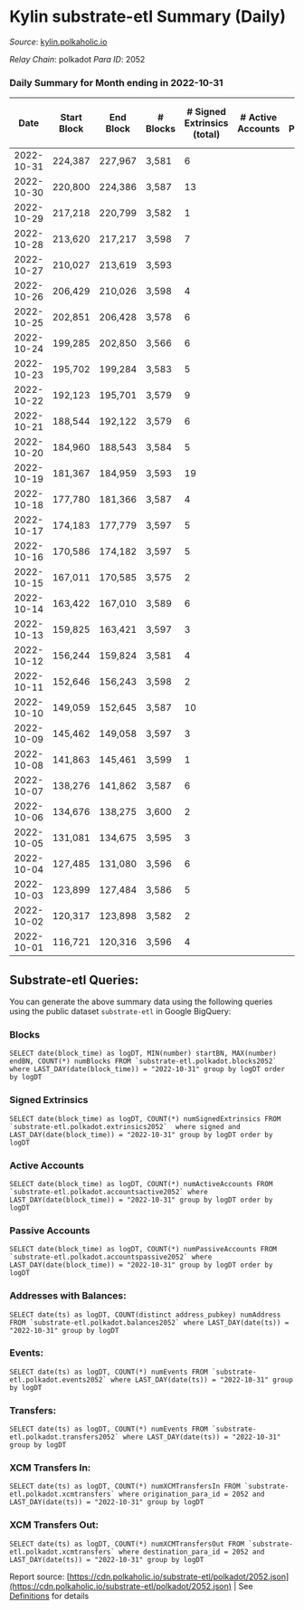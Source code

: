 # Kylin substrate-etl Summary (Daily)

_Source_: [kylin.polkaholic.io](https://kylin.polkaholic.io)

*Relay Chain*: polkadot
*Para ID*: 2052



### Daily Summary for Month ending in 2022-10-31


| Date | Start Block | End Block | # Blocks | # Signed Extrinsics (total) | # Active Accounts | # Passive | # New | # Addresses with Balances | # Events | # Transfers | # XCM Transfers In | # XCM Transfers Out | Issues | 
| ---- | ----------- | --------- | -------- | --------------------------- | ----------------- | --------- | ----- | ------------------------- | -------- | ----------- | ------------------ | ------------------- | ------ |
| 2022-10-31 | 224,387 | 227,967 | 3,581 | 6 |  |  |  | 1,104 | 7,181 |   |   |   |  |
| 2022-10-30 | 220,800 | 224,386 | 3,587 | 13 |  |  |  |  | 7,465 | 75  |   |   |  |
| 2022-10-29 | 217,218 | 220,799 | 3,582 | 1 |  |  |  |  | 7,169 |   |   |   |  |
| 2022-10-28 | 213,620 | 217,217 | 3,598 | 7 |  |  |  |  | 7,219 | 1  |   |   |  |
| 2022-10-27 | 210,027 | 213,619 | 3,593 |  |  |  |  |  | 7,188 |   |   |   |  |
| 2022-10-26 | 206,429 | 210,026 | 3,598 | 4 |  |  |  |  | 7,210 |   |   |   |  |
| 2022-10-25 | 202,851 | 206,428 | 3,578 | 6 |  |  |  |  | 7,177 | 2  |   |   |  |
| 2022-10-24 | 199,285 | 202,850 | 3,566 | 6 |  |  |  |  | 7,152 | 1  |   |   |  |
| 2022-10-23 | 195,702 | 199,284 | 3,583 | 5 |  |  |  |  | 7,183 |   |   |   |  |
| 2022-10-22 | 192,123 | 195,701 | 3,579 | 9 |  |  |  |  | 7,186 |   |   |   |  |
| 2022-10-21 | 188,544 | 192,122 | 3,579 | 6 |  |  |  |  | 7,178 | 1  |   |   |  |
| 2022-10-20 | 184,960 | 188,543 | 3,584 | 5 |  |  |  |  | 7,182 |   |   |   |  |
| 2022-10-19 | 181,367 | 184,959 | 3,593 | 19 |  |  |  |  | 7,240 | 4  |   |   |  |
| 2022-10-18 | 177,780 | 181,366 | 3,587 | 4 |  |  |  |  | 7,187 |   |   |   |  |
| 2022-10-17 | 174,183 | 177,779 | 3,597 | 5 |  |  |  |  | 7,211 | 1  |   |   |  |
| 2022-10-16 | 170,586 | 174,182 | 3,597 | 5 |  |  |  |  | 7,208 |   |   |   |  |
| 2022-10-15 | 167,011 | 170,585 | 3,575 | 2 |  |  |  |  | 7,158 |   |   |   |  |
| 2022-10-14 | 163,422 | 167,010 | 3,589 | 6 |  |  |  |  | 7,196 |   |   |   |  |
| 2022-10-13 | 159,825 | 163,421 | 3,597 | 3 |  |  |  |  | 7,205 | 2  |   |   |  |
| 2022-10-12 | 156,244 | 159,824 | 3,581 | 4 |  |  |  |  | 7,176 |   |   |   |  |
| 2022-10-11 | 152,646 | 156,243 | 3,598 | 2 |  |  |  |  | 7,204 |   |   |   |  |
| 2022-10-10 | 149,059 | 152,645 | 3,587 | 10 |  |  |  |  | 7,208 | 2  |   |   |  |
| 2022-10-09 | 145,462 | 149,058 | 3,597 | 3 |  |  |  |  | 7,204 |   |   |   |  |
| 2022-10-08 | 141,863 | 145,461 | 3,599 | 1 |  |  |  |  | 7,203 |   |   |   |  |
| 2022-10-07 | 138,276 | 141,862 | 3,587 | 6 |  |  |  |  | 7,192 |   |   |   |  |
| 2022-10-06 | 134,676 | 138,275 | 3,600 | 2 |  |  |  |  | 7,206 |   |   |   |  |
| 2022-10-05 | 131,081 | 134,675 | 3,595 | 3 |  |  |  |  | 7,201 |   |   |   |  |
| 2022-10-04 | 127,485 | 131,080 | 3,596 | 6 |  |  |  |  | 7,211 |   |   |   |  |
| 2022-10-03 | 123,899 | 127,484 | 3,586 | 5 |  |  |  |  | 7,188 |   |   |   |  |
| 2022-10-02 | 120,317 | 123,898 | 3,582 | 2 |  |  |  |  | 7,172 |   |   |   |  |
| 2022-10-01 | 116,721 | 120,316 | 3,596 | 4 |  |  |  |  | 7,207 | 1  |   |   |  |

## Substrate-etl Queries:
You can generate the above summary data using the following queries using the public dataset `substrate-etl` in Google BigQuery:


### Blocks
```
SELECT date(block_time) as logDT, MIN(number) startBN, MAX(number) endBN, COUNT(*) numBlocks FROM `substrate-etl.polkadot.blocks2052`  where LAST_DAY(date(block_time)) = "2022-10-31" group by logDT order by logDT
```


### Signed Extrinsics
```
SELECT date(block_time) as logDT, COUNT(*) numSignedExtrinsics FROM `substrate-etl.polkadot.extrinsics2052`  where signed and LAST_DAY(date(block_time)) = "2022-10-31" group by logDT order by logDT
```


### Active Accounts
```
SELECT date(block_time) as logDT, COUNT(*) numActiveAccounts FROM `substrate-etl.polkadot.accountsactive2052` where LAST_DAY(date(block_time)) = "2022-10-31" group by logDT order by logDT
```


### Passive Accounts
```
SELECT date(block_time) as logDT, COUNT(*) numPassiveAccounts FROM `substrate-etl.polkadot.accountspassive2052` where LAST_DAY(date(block_time)) = "2022-10-31" group by logDT order by logDT
```


### Addresses with Balances:
```
SELECT date(ts) as logDT, COUNT(distinct address_pubkey) numAddress FROM `substrate-etl.polkadot.balances2052` where LAST_DAY(date(ts)) = "2022-10-31" group by logDT
```


### Events:
```
SELECT date(ts) as logDT, COUNT(*) numEvents FROM `substrate-etl.polkadot.events2052` where LAST_DAY(date(ts)) = "2022-10-31" group by logDT
```


### Transfers:
```
SELECT date(ts) as logDT, COUNT(*) numEvents FROM `substrate-etl.polkadot.transfers2052` where LAST_DAY(date(ts)) = "2022-10-31" group by logDT
```


### XCM Transfers In:
```
SELECT date(ts) as logDT, COUNT(*) numXCMTransfersIn FROM `substrate-etl.polkadot.xcmtransfers` where origination_para_id = 2052 and LAST_DAY(date(ts)) = "2022-10-31" group by logDT
```


### XCM Transfers Out:
```
SELECT date(ts) as logDT, COUNT(*) numXCMTransfersOut FROM `substrate-etl.polkadot.xcmtransfers` where destination_para_id = 2052 and LAST_DAY(date(ts)) = "2022-10-31" group by logDT
```



Report source: [https://cdn.polkaholic.io/substrate-etl/polkadot/2052.json](https://cdn.polkaholic.io/substrate-etl/polkadot/2052.json) | See [Definitions](/DEFINITIONS.md) for details
